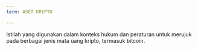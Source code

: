 ```yaml
---
term: ASET KRIPTO

---
```

Istilah yang digunakan dalam konteks hukum dan peraturan untuk merujuk pada berbagai jenis mata uang kripto, termasuk bitcoin.